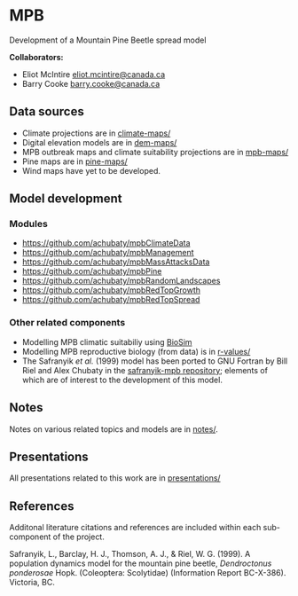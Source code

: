 # MPB

Development of a Mountain Pine Beetle spread model

**Collaborators:**

- Eliot McIntire <eliot.mcintire@canada.ca>
- Barry Cooke <barry.cooke@canada.ca>

## Data sources

- Climate projections are in [climate-maps/](https://github.com/achubaty/MPB/tree/master/climate-maps)
- Digital elevation models are in [dem-maps/](https://github.com/achubaty/MPB/tree/master/dem-maps)
- MPB outbreak maps and climate suitability projections are in [mpb-maps/](https://github.com/achubaty/MPB/tree/master/mpb-maps)
- Pine maps are in [pine-maps/](https://github.com/achubaty/MPB/tree/master/pine-maps)
- Wind maps have yet to be developed.

## Model development

### Modules

- https://github.com/achubaty/mpbClimateData
- https://github.com/achubaty/mpbManagement
- https://github.com/achubaty/mpbMassAttacksData
- https://github.com/achubaty/mpbPine
- https://github.com/achubaty/mpbRandomLandscapes
- https://github.com/achubaty/mpbRedTopGrowth
- https://github.com/achubaty/mpbRedTopSpread

### Other related components

- Modelling MPB climatic suitabiliy using [BioSim](https://github.com/achubaty/mpb-biosim)
- Modelling MPB reproductive biology (from data) is in [r-values/](https://github.com/achubaty/MPB/tree/master/r-values)
- The Safranyik *et al.* (1999) model has been ported to GNU Fortran by Bill Riel and Alex Chubaty in the [safranyik-mpb repository](https://github.com/achubaty/safranyik-mpb); elements of which are of interest to the development of this model.

## Notes

Notes on various related topics and models are in [notes/](https://github.com/achubaty/MPB/tree/master/notes).

## Presentations

All presentations related to this work are in [presentations/](https://github.com/achubaty/MPB/tree/master/presentations)

## References

Additonal literature citations and references are included within each sub-component of the project.

Safranyik, L., Barclay, H. J., Thomson, A. J., & Riel, W. G. (1999). A population dynamics model for the mountain pine beetle, *Dendroctonus ponderosae* Hopk. (Coleoptera: Scolytidae) (Information Report BC-X-386). Victoria, BC.
